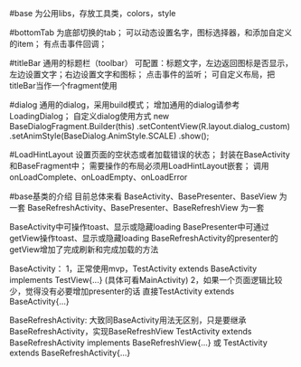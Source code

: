 #base
为公用libs，存放工具类，colors，style

#bottomTab
为底部切换的tab；
可以动态设置名字，图标选择器，和添加自定义的item；
有点击事件回调；

#titleBar
通用的标题栏（toolbar）
可配置：标题文字，左边返回图标是否显示，左边设置文字；右边设置文字和图标；
点击事件的监听；
可自定义布局，把titleBar当作一个fragment使用

#dialog
通用的dialog，采用build模式；
增加通用的dialog请参考LoadingDialog；
自定义dialog使用方式
new BaseDialogFragment.Builder(this)
.setContentView(R.layout.dialog_custom)
.setAnimStyle(BaseDialog.AnimStyle.SCALE)
.show();

#LoadHintLayout
设置页面的空状态或者加载错误的状态；
封装在BaseActivity和BaseFragment中；
需要操作的布局必须用LoadHintLayout嵌套；
调用onLoadComplete、onLoadEmpty、onLoadError


#base基类的介绍
目前总体来看
BaseActivity、BasePresenter、BaseView 为一套
BaseRefreshActivity、BasePresenter、BaseRefreshView 为一套

BaseActivity中可操作toast、显示或隐藏loading
BasePresenter中可通过getView操作toast、显示或隐藏loading
BaseRefreshActivity的presenter的getView增加了完成刷新和完成加载的方法

BaseActivity：
1，正常使用mvp，TestActivity extends BaseActivity<TestPresenter> implements TestView{...} (具体可看MainActivity)
2，如果一个页面逻辑比较少，觉得没有必要增加presenter的话 直接TestActivity extends BaseActivity{...}

BaseRefreshActivity:
大致同BaseActivity用法无区别，只是要继承BaseRefreshActivity，实现BaseRefreshView
TestActivity extends BaseRefreshActivity<TestPresenter> implements BaseRefreshView{...}
或
TestActivity extends BaseRefreshActivity{...}